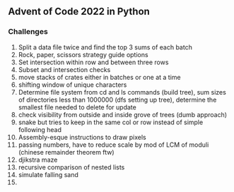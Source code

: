 ## Advent of Code 2022 in Python

### Challenges
1. Split a data file twice and find the top 3 sums of each batch
2. Rock, paper, scissors strategy guide options
3. Set intersection within row and between three rows
4. Subset and intersection checks
5. move stacks of crates either in batches or one at a time
6. shifting window of unique characters
7. Determine file system from cd and ls commands (build tree), sum sizes of directories less than 1000000 
(dfs setting up tree), determine the smallest file needed to delete for update
8. check visibility from outside and inside grove of trees (dumb approach)
9. snake but tries to keep in the same col or row instead of simple following head
10. Assembly-esque instructions to draw pixels
11. passing numbers, have to reduce scale by mod of LCM of moduli (chinese remainder theorem ftw)
12. djikstra maze
13. recursive comparison of nested lists
14. simulate falling sand
15. 